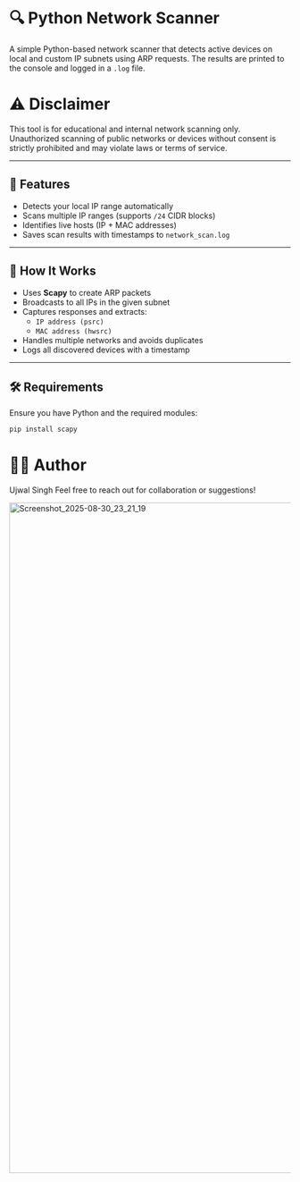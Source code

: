 # 🔍 Python Network Scanner
A simple Python-based network scanner that detects active devices on local and custom IP subnets using ARP requests. The results are printed to the console and logged in a `.log` file.

# ⚠️ Disclaimer
This tool is for educational and internal network scanning only. Unauthorized scanning of public networks or devices without consent is strictly prohibited and may violate laws or terms of service.

---

## 📌 Features

- Detects your local IP range automatically
- Scans multiple IP ranges (supports `/24` CIDR blocks)
- Identifies live hosts (IP + MAC addresses)
- Saves scan results with timestamps to `network_scan.log`

---

## 🧠 How It Works

- Uses **Scapy** to create ARP packets
- Broadcasts to all IPs in the given subnet
- Captures responses and extracts:
  - `IP address (psrc)`
  - `MAC address (hwsrc)`
- Handles multiple networks and avoids duplicates
- Logs all discovered devices with a timestamp

---

## 🛠️ Requirements

Ensure you have Python and the required modules:

```bash
pip install scapy
```
# 🧑‍💻 Author
Ujwal Singh
Feel free to reach out for collaboration or suggestions!

<img width="1920" height="1200" alt="Screenshot_2025-08-30_23_21_19" src="https://github.com/user-attachments/assets/fbfdc98d-b54b-4dc5-88d5-ae7a96aacc7b" />
